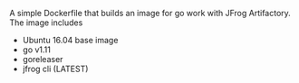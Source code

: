 A simple Dockerfile that builds an image for go work with JFrog Artifactory. The image includes
 - Ubuntu 16.04 base image
 - go v1.11
 - goreleaser
 - jfrog cli (LATEST)
